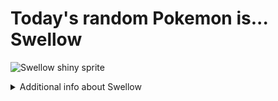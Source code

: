 # Today's random Pokemon is... Swellow

![Swellow shiny sprite](https://raw.githubusercontent.com/PokeAPI/sprites/master/sprites/pokemon/shiny/277.png)

<details>
<summary>Additional info about Swellow</summary>

| srpite type | image |
|------|------|
| back_default | ![Swellow back_default sprite](https://raw.githubusercontent.com/PokeAPI/sprites/master/sprites/pokemon/back/277.png) |
| back_shiny | ![Swellow back_shiny sprite](https://raw.githubusercontent.com/PokeAPI/sprites/master/sprites/pokemon/back/shiny/277.png) |
| front_default | ![Swellow front_default sprite](https://raw.githubusercontent.com/PokeAPI/sprites/master/sprites/pokemon/277.png) | </details>